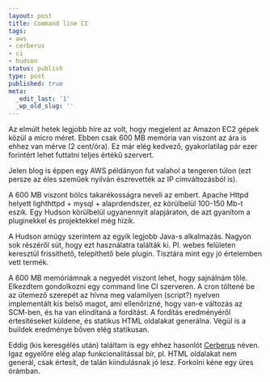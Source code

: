 ```yaml
---
layout: post
title: Command line CI
tags:
- aws
- cerberus
- ci
- hudson
status: publish
type: post
published: true
meta:
  _edit_last: '1'
  _wp_old_slug: ''
---
```

Az elmúlt hetek legjobb híre az volt, hogy megjelent az Amazon EC2 gépek közül a micro méret. Ebben csak 600 MB memória van viszont az ára is ehhez van mérve (2 cent/óra). Ez már elég kedvező, gyakorlatilag pár ezer forintért lehet futtatni teljes értékű szervert.

Jelen blog is éppen egy AWS példányon fut valahol a tengeren túlon (ezt persze az éles szeműek nyilván észrevették az IP címváltozásból is).

A 600 MB viszont bölcs takarékosságra neveli az embert. Apache Httpd helyett lighthttpd + mysql + alaprdendszer, ez körülbelül 100-150 Mb-t eszik. Egy Hudson körülbelül ugyanennyit alapjáraton, de azt gyanítom a pluginekkel és projektekkel még hízik.

A Hudson amúgy szerintem az egyik legjobb Java-s alkalmazás. Nagyon sok részéről süt, hogy ezt használatra találták ki. Pl. webes felületen keresztül frissíthető, telepíthető bele plugin. Tisztára mint egy jó értelemben vett termék.

A 600 MB memóriámnak a negyedét viszont lehet, hogy sajnálnám tőle. Elkezdtem gondolkozni egy command line CI szerveren. A cron töltené be az ütemező szerepét az hívna meg valamilyen (script?) nyelven implementált kis belső magot, ami ellenőrizné, hogy van-e változás az SCM-ben, és ha van elindítaná a fordítást. A fordítás eredményéről értesítéseket küldene, és statikus HTML oldalakat generálna. Végül is a buildek eredménye bőven elég statikusan.

Eddig (kis keresgélés után) találtam is egy ehhez hasonlót <a href="http://cerberus.rubyforge.org/">Cerberus</a> néven. Igaz egyelőre elég alap funkcionalitással bír, pl. HTML oldalakat nem generál, csak értesít, de talán kiindulásnak jó lesz. Forkolni kéne egy üres órámban.
